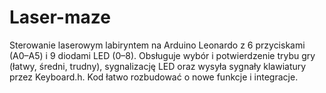 # Laser-maze
Sterowanie laserowym labiryntem na Arduino Leonardo z 6 przyciskami (A0–A5) i 9 diodami LED (0–8). Obsługuje wybór i potwierdzenie trybu gry (łatwy, średni, trudny), sygnalizację LED oraz wysyła sygnały klawiatury przez Keyboard.h. Kod łatwo rozbudować o nowe funkcje i integracje.
